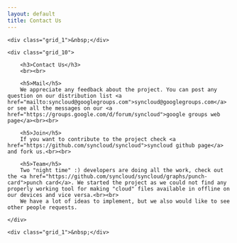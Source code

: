 ```yaml
---
layout: default
title: Contact Us
---
```


<div class="container_12">

    <div class="grid_1">&nbsp;</div>

    <div class="grid_10">

        <h3>Contact Us</h3>
        <br><br>

        <h5>Mail</h5>
        We appreciate any feedback about the project. You can post any question on our distribution list <a href="mailto:syncloud@googlegroups.com">syncloud@googlegroups.com</a> or see all the messages on our <a href="https://groups.google.com/d/forum/syncloud">google groups web page</a><br><br>

        <h5>Join</h5>
        If you want to contribute to the project check <a href="https://github.com/syncloud/syncloud">syncloud github page</a> and fork us.<br><br>

        <h5>Team</h5>
        Two "night time" :) developers are doing all the work, check out the <a href="https://github.com/syncloud/syncloud/graphs/punch-card">punch card</a>. We started the project as we could not find any properly working tool for making "cloud" files available in offline on our devices and vice versa.<br><br>
        We have a lot of ideas to implement, but we also would like to see other people requests.

    </div>

    <div class="grid_1">&nbsp;</div>

</div>